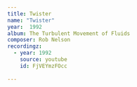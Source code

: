 ```yaml
---
title: Twister
name: "Twister"
year:  1992
album: The Turbulent Movement of Fluids
composer: Rob Nelson
recordingz:
  - year: 1992
    source: youtube
    id: FjVEYmzFOcc
 
---
```




